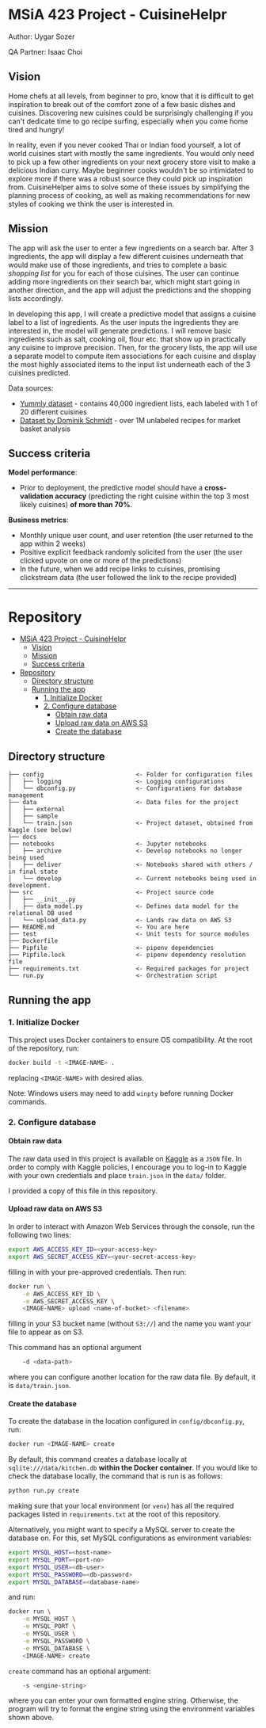 # MSiA 423 Project - CuisineHelpr

Author: Uygar Sozer

QA Partner: Isaac Choi

## Vision

Home chefs at all levels, from beginner to pro, know that it is difficult to get inspiration to break out of the comfort zone of a few basic dishes and cuisines. Discovering new cuisines could
be surprisingly challenging if you can't dedicate time to go recipe surfing, especially when you
come home tired and hungry!

In reality, even if you never cooked Thai or Indian food yourself, a lot of world cuisines start
with mostly the same ingredients. You would only need to pick up a few other ingredients on
your next grocery store visit to make a delicious Indian curry. Maybe beginner cooks wouldn't be
so intimidated to explore more if there was a robust source they could pick up inspiration from.
CuisineHelper aims to solve some of these issues by simplifying the planning process of cooking,
as well as making recommendations for new styles of cooking we think the user is interested in.

## Mission

The app will ask the user to enter a few ingredients on a search bar. After 3 ingredients, the
app will display a few different cuisines underneath that would make use of those ingredients,
and tries to complete a basic *shopping list* for you for each of those cuisines. The user can
continue adding more ingredients on their search bar, which might start going in another direction,
and the app will adjust the predictions and the shopping lists accordingly.

In developing this app, I will create a predictive model that assigns a cuisine label to a list
of ingredients. As the user inputs the ingredients they are interested in, the model will 
generate predictions. I will remove
basic ingredients such as salt, cooking oil, flour etc. that show up in practically any cuisine
to improve precision. Then, for the grocery lists, the app will use a separate model to compute
item associations for each cuisine and display the most highly associated items to the input list
underneath each of the 3 cuisines predicted.

Data sources:
* [Yummly dataset](https://www.kaggle.com/kaggle/recipe-ingredients-dataset) - 
contains 40,000 ingredient lists, each labeled with 1 of 20 different cuisines
* [Dataset by Dominik Schmidt](https://dominikschmidt.xyz/simplified-recipes-1M/) -
over 1M unlabeled recipes for market basket analysis

## Success criteria

**Model performance**:
* Prior to deployment, the predictive model should have a **cross-validation accuracy** (predicting the
right cuisine within the top 3 most likely cuisines) **of more than 70%**.

**Business metrics**:

* Monthly unique user count, and user retention
(the user returned to the app within 2 weeks)
* Positive explicit feedback randomly solicited from the user 
(the user clicked upvote on one or more of the predictions)
* In the future, when we add recipe links to cuisines, promising clickstream data (the user followed
the link to the recipe provided)

---

# Repository

<!-- toc -->

* [MSiA 423 Project - CuisineHelpr](#msia-423-project---cuisinehelpr)
   * [Vision](#vision)
   * [Mission](#mission)
   * [Success criteria](#success-criteria)
* [Repository](#repository)
   * [Directory structure](#directory-structure)
   * [Running the app](#running-the-app)
      * [1. Initialize Docker](#1-initialize-docker)
      * [2. Configure database](#2-configure-database)
         * [Obtain raw data](#obtain-raw-data)
         * [Upload raw data on AWS S3](#upload-raw-data-on-aws-s3)
         * [Create the database](#create-the-database)
<!-- tocstop -->

## Directory structure 

```
├── config                          <- Folder for configuration files
│   ├── logging                     <- Logging configurations
│   └── dbconfig.py                 <- Configurations for database management
├── data                            <- Data files for the project
│   ├── external
│   ├── sample
│   └── train.json                  <- Project dataset, obtained from Kaggle (see below)
├── docs
├── notebooks                       <- Jupyter notebooks
│   ├── archive                     <- Develop notebooks no longer being used
│   ├── deliver                     <- Notebooks shared with others / in final state
│   └── develop                     <- Current notebooks being used in development.
├── src                             <- Project source code
│   ├── __init__.py
│   ├── data_model.py               <- Defines data model for the relational DB used
│   └── upload_data.py              <- Lands raw data on AWS S3
├── README.md                       <- You are here
├── test                            <- Unit tests for source modules
├── Dockerfile
├── Pipfile                         <- pipenv dependencies
├── Pipfile.lock                    <- pipenv dependency resolution file
├── requirements.txt                <- Required packages for project
└── run.py                          <- Orchestration script
```


## Running the app
### 1. Initialize Docker

This project uses Docker containers to ensure OS compatibility. At the root of the repository, run:

```bash
docker build -t <IMAGE-NAME> .
```

replacing `<IMAGE-NAME>` with desired alias.

Note: Windows users may need to add `winpty` before running Docker commands.

### 2. Configure database

#### Obtain raw data

The raw data used in this project is available on [Kaggle](https://www.kaggle.com/kaggle/recipe-ingredients-dataset) as a `JSON` file. In order to comply with Kaggle policies, I encourage you to log-in to Kaggle with your own credentials and place `train.json` in the `data/` folder.

I provided a copy of this file in this repository.

#### Upload raw data on AWS S3

In order to interact with Amazon Web Services through the console, run the following two lines:

```bash
export AWS_ACCESS_KEY_ID=<your-access-key>
export AWS_SECRET_ACCESS_KEY=<your-secret-access-key>
```

filling in with your pre-approved credentials. Then run:

```bash
docker run \
    -e AWS_ACCESS_KEY_ID \
    -e AWS_SECRET_ACCESS_KEY \
    <IMAGE-NAME> upload <name-of-bucket> <filename>
```

filling in your S3 bucket name (without `S3://`) and the name you want your file to appear as on S3.

This command has an optional argument

```bash
    -d <data-path>
```

where you can configure another location for the raw data file. By default, it is `data/train.json`.

#### Create the database 

To create the database in the location configured in `config/dbconfig.py`, run: 

```bash
docker run <IMAGE-NAME> create
```

By default, this command creates a database locally at `sqlite:///data/kitchen.db` **within the Docker container**. If you would like to check the database locally, the command that is run is as follows:

```bash
python run.py create
```
making sure that your local environment (or `venv`) has all the required packages listed in `requirements.txt` at the root of this repository.

Alternatively, you might want to specify a MySQL server to create the database on. For this, set MySQL configurations as environment variables:

```bash
export MYSQL_HOST=<host-name>
export MYSQL_PORT=<port-no>
export MYSQL_USER=<db-user>
export MYSQL_PASSWORD=<db-password>
export MYSQL_DATABASE=<database-name>
```

and run:

```bash
docker run \
    -e MYSQL_HOST \
    -e MYSQL_PORT \
    -e MYSQL_USER \
    -e MYSQL_PASSWORD \
    -e MYSQL_DATABASE \
    <IMAGE-NAME> create
```

`create` command has an optional argument:

```bash
    -s <engine-string>
```

where you can enter your own formatted engine string. Otherwise, the program will try to format the engine string using the environment variables shown above.
